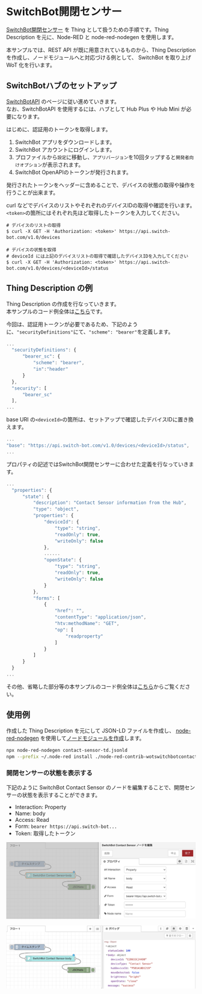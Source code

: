# SwitchBot開閉センサー

[SwitchBot開閉センサー](https://www.switchbot.jp/collections/all/products/contact-sensor) を Thing として扱うための手順です。Thing Description を元に、Node-RED と node-red-nodegen を使用します。

本サンプルでは、REST API が既に用意されているものから、Thing Description を作成し、ノードモジュールへと対応づける例として、 SwitchBot を取り上げ WoT 化を行います。  

## SwitchBotハブのセットアップ

[SwitchBotAPI](https://github.com/OpenWonderLabs/SwitchBotAPI) のページに従い進めていきます。  
なお、SwitchBotAPI を使用するには、ハブとして Hub Plus や Hub Mini が必要になります。

はじめに、認証用のトークンを取得します。

1. SwitchBot アプリをダウンロードします。
1. SwitchBot アカウントにログインします。
1. プロファイルから`設定`に移動し、`アプリバージョン`を10回タップすると`開発者向けオプション`が表示されます。
1. SwitchBot OpenAPIのトークンが発行されます。

発行されたトークンをヘッダーに含めることで、デバイスの状態の取得や操作を行うことが出来ます。

curl などでデバイスのリストやそれぞれのデバイスIDの取得や確認を行います。  
`<token>`の箇所にはそれぞれ先ほど取得したトークンを入力してください。

```
# デバイスのリストの取得
$ curl -X GET -H 'Authorization: <token>' https://api.switch-bot.com/v1.0/devices

# デバイスの状態を取得
# deviceId には上記のデバイスリストの取得で確認したデバイスIDを入力してください
$ curl -X GET -H 'Authorization: <token>' https://api.switch-bot.com/v1.0/devices/<deviceId>/status

```

## Thing Description の例

Thing Description の作成を行なっていきます。  
本サンプルのコード例全体は[こちら](https://github.com/hidessy/wot-examples/blob/main/switchbot/contact-sensor-td.jsonld)です。

今回は、認証用トークンが必要であるため、下記のように、`"securityDefinitions"`にて、`"scheme": "bearer"`を定義します。

```javascript
...
  "securityDefinitions": {
      "bearer_sc": {
          "scheme": "bearer",
          "in":"header"
      }
  },
  "security": [
      "bearer_sc"
  ],
...
```

base URI の`<deviceId>`の箇所は、セットアップで確認したデバイスIDに置き換えます。

```javascript
...
"base": "https://api.switch-bot.com/v1.0/devices/<deviceId>/status",
...
```

プロパティの記述ではSwitchBot開閉センサーに合わせた定義を行なっていきます。

```javascript
...
  "properties": {
      "state": {
          "description": "Contact Sensor information from the Hub",
          "type": "object",
          "properties": {
              "deviceId": {
                  "type": "string",
                  "readOnly": true,
                  "writeOnly": false
              },
              ......
              "openState": {
                  "type": "string",
                  "readOnly": true,
                  "writeOnly": false
              }
          },
          "forms": [
              {
                  "href": "",
                  "contentType": "application/json",
                  "htv:methodName": "GET",
                  "op": [
                      "readproperty"
                  ]
              }
          ]
      }
  }
...
```

その他、省略した部分等の本サンプルのコード例全体は[こちら](https://github.com/hidessy/wot-examples/blob/main/switchbot/contact-sensor-td.jsonld)からご覧ください。

## 使用例

作成した Thing Description を元にして JSON-LD ファイルを作成し、
[node-red-nodegen](https://github.com/node-red/node-red-nodegen) を使用して[ノードモジュールを作成](https://github.com/node-red/node-red-nodegen#example-3-create-original-node-from-thing-description)します。

```sh
npx node-red-nodegen contact-sensor-td.jsonld
npm --prefix ~/.node-red install ./node-red-contrib-wotswitchbotcontactsensor
```
### 開閉センサーの状態を表示する

下記のように SwitchBot Contact Sensor のノードを編集することで、開閉センサーの状態を表示することができます。

- Interaction: Property
- Name: body
- Access: Read
- Form: `bearer https://api.switch-bot...`
- Token: 取得したトークン

![使用例](switchbot-contact-sensor-property1.png)

![使用例](switchbot-contact-sensor-property2.png)
